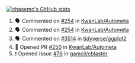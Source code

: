 [![chasemc's GitHub stats](https://github-readme-stats.vercel.app/api?username=chasemc)](https://github.com/anuraghazra/github-readme-stats)


<!--START_SECTION:activity-->
1. 🗣 Commented on [#254](https://github.com/KwanLab/Autometa/issues/254) in [KwanLab/Autometa](https://github.com/KwanLab/Autometa)
2. 🗣 Commented on [#254](https://github.com/KwanLab/Autometa/issues/254) in [KwanLab/Autometa](https://github.com/KwanLab/Autometa)
3. 🗣 Commented on [#3514](https://github.com/tidyverse/ggplot2/issues/3514) in [tidyverse/ggplot2](https://github.com/tidyverse/ggplot2)
4. 💪 Opened PR [#250](https://github.com/KwanLab/Autometa/pull/250) in [KwanLab/Autometa](https://github.com/KwanLab/Autometa)
5. ❗️ Opened issue [#76](https://github.com/gamcil/cblaster/issues/76) in [gamcil/cblaster](https://github.com/gamcil/cblaster)
<!--END_SECTION:activity-->
